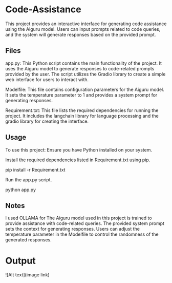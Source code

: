 # Code-Assistance
This project provides an interactive interface for generating code assistance using the Aiguru model. Users can input prompts related to code queries, and the system will generate responses based on the provided prompt.

## Files
app.py: This Python script contains the main functionality of the project. It uses the Aiguru model to generate responses to code-related prompts provided by the user. The script utilizes the Gradio library to create a simple web interface for users to interact with.

Modelfile: This file contains configuration parameters for the Aiguru model. It sets the temperature parameter to 1 and provides a system prompt for generating responses.

Requirement.txt: This file lists the required dependencies for running the project. It includes the langchain library for language processing and the gradio library for creating the interface.

## Usage

To use this project:
Ensure you have Python installed on your system.

Install the required dependencies listed in Requirement.txt using pip.

pip install -r Requirement.txt

Run the app.py script.

python app.py

## Notes
I used OLLAMA for The Aiguru model used in this project is trained to provide assistance with code-related queries.
The provided system prompt sets the context for generating responses.
Users can adjust the temperature parameter in the Modelfile to control the randomness of the generated responses.

# Output
![Alt text](image link)

